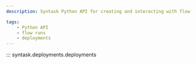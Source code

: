 ```yaml
---
description: Syntask Python API for creating and interacting with flow deployments.

tags:
    - Python API
    - flow runs
    - deployments
---
```


::: syntask.deployments.deployments
